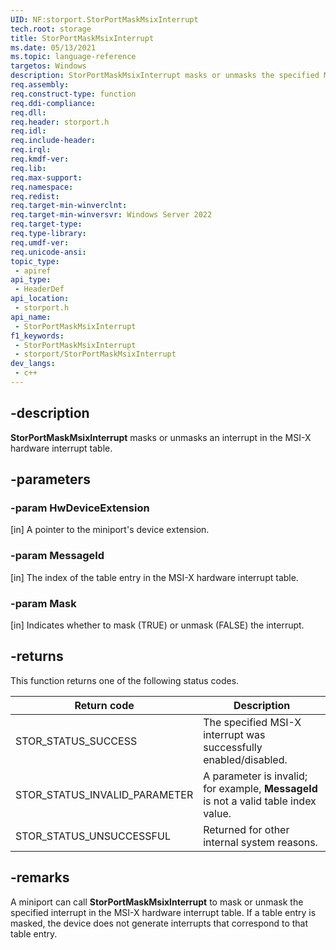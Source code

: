 ```yaml
---
UID: NF:storport.StorPortMaskMsixInterrupt
tech.root: storage
title: StorPortMaskMsixInterrupt
ms.date: 05/13/2021
ms.topic: language-reference
targetos: Windows
description: StorPortMaskMsixInterrupt masks or unmasks the specified MSI-X interrupt.
req.assembly: 
req.construct-type: function
req.ddi-compliance: 
req.dll: 
req.header: storport.h
req.idl: 
req.include-header: 
req.irql: 
req.kmdf-ver: 
req.lib: 
req.max-support: 
req.namespace: 
req.redist: 
req.target-min-winverclnt:
req.target-min-winversvr: Windows Server 2022
req.target-type: 
req.type-library: 
req.umdf-ver: 
req.unicode-ansi: 
topic_type:
 - apiref
api_type:
 - HeaderDef
api_location:
 - storport.h
api_name:
 - StorPortMaskMsixInterrupt
f1_keywords:
 - StorPortMaskMsixInterrupt
 - storport/StorPortMaskMsixInterrupt
dev_langs:
 - c++
---
```


## -description

**StorPortMaskMsixInterrupt** masks or unmasks an interrupt in the MSI-X hardware interrupt table.

## -parameters

### -param HwDeviceExtension

[in] A pointer to the miniport's device extension.

### -param MessageId

[in] The index of the table entry in the MSI-X hardware interrupt table.

### -param Mask

[in] Indicates whether to mask (TRUE) or unmask (FALSE) the interrupt.

## -returns

This function returns one of the following status codes.

| Return code | Description |
| ----------- | ----------- |
| STOR_STATUS_SUCCESS | The specified MSI-X interrupt was successfully enabled/disabled. |
| STOR_STATUS_INVALID_PARAMETER | A parameter is invalid; for example, **MessageId** is not a valid table index value. |
| STOR_STATUS_UNSUCCESSFUL | Returned for other internal system reasons. |

## -remarks

A miniport can call **StorPortMaskMsixInterrupt** to mask or unmask the specified interrupt in the MSI-X hardware interrupt table. If a table entry is masked, the device does not generate interrupts that correspond to that table entry.
